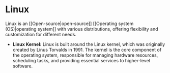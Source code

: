 # Linux

Linux is an [[Open-source|open-source]] [[Operating system (OS)|operating system]] with various distributions, offering flexibility and customization for different needs.

- **Linux Kernel:** Linux is built around the Linux kernel, which was originally created by Linus Torvalds in 1991. The kernel is the core component of the operating system, responsible for managing hardware resources, scheduling tasks, and providing essential services to higher-level software.
